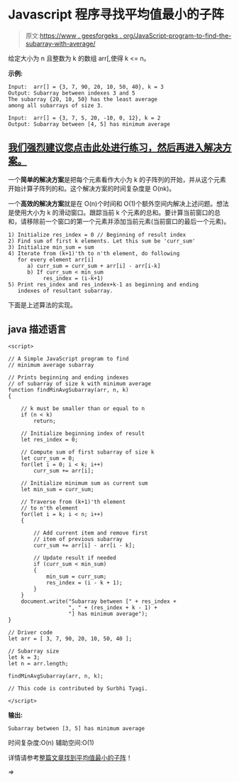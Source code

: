 # Javascript 程序寻找平均值最小的子阵

> 原文:[https://www . geesforgeks . org/JavaScript-program-to-find-the-subarray-with-average/](https://www.geeksforgeeks.org/javascript-program-to-find-the-subarray-with-least-average/)

给定大小为 n 且整数为 k 的数组 arr[,使得 k <= n。

**示例:**

```
Input:  arr[] = {3, 7, 90, 20, 10, 50, 40}, k = 3
Output: Subarray between indexes 3 and 5
The subarray {20, 10, 50} has the least average 
among all subarrays of size 3.

Input:  arr[] = {3, 7, 5, 20, -10, 0, 12}, k = 2
Output: Subarray between [4, 5] has minimum average
```

## [我们强烈建议您点击此处进行练习，然后再进入解决方案。](https://practice.geeksforgeeks.org/problems/subarray-with-least-average5031/1)

一个**简单的解决方案**是把每个元素看作大小为 k 的子阵列的开始，并从这个元素开始计算子阵列的和。这个解决方案的时间复杂度是 O(nk)。

一个**高效的解决方案**就是在 O(n)个时间和 O(1)个额外空间内解决上述问题。想法是使用大小为 k 的滑动窗口。跟踪当前 k 个元素的总和。要计算当前窗口的总和，请移除前一个窗口的第一个元素并添加当前元素(当前窗口的最后一个元素)。

```
1) Initialize res_index = 0 // Beginning of result index
2) Find sum of first k elements. Let this sum be 'curr_sum'
3) Initialize min_sum = sum
4) Iterate from (k+1)'th to n'th element, do following
   for every element arr[i]
      a) curr_sum = curr_sum + arr[i] - arr[i-k]
      b) If curr_sum < min_sum
           res_index = (i-k+1)
5) Print res_index and res_index+k-1 as beginning and ending
   indexes of resultant subarray.
```

下面是上述算法的实现。

## java 描述语言

```
<script>

// A Simple JavaScript program to find
// minimum average subarray

// Prints beginning and ending indexes
// of subarray of size k with minimum average
function findMinAvgSubarray(arr, n, k)
{

    // k must be smaller than or equal to n
    if (n < k)
        return;

    // Initialize beginning index of result
    let res_index = 0;

    // Compute sum of first subarray of size k
    let curr_sum = 0;
    for(let i = 0; i < k; i++)
        curr_sum += arr[i];

    // Initialize minimum sum as current sum
    let min_sum = curr_sum;

    // Traverse from (k+1)'th element
    // to n'th element
    for(let i = k; i < n; i++) 
    {

        // Add current item and remove first
        // item of previous subarray
        curr_sum += arr[i] - arr[i - k];

        // Update result if needed
        if (curr_sum < min_sum)
        {
            min_sum = curr_sum;
            res_index = (i - k + 1);
        }
    }
    document.write("Subarray between [" + res_index + 
                   ", " + (res_index + k - 1) + 
                   "] has minimum average");
}

// Driver code
let arr = [ 3, 7, 90, 20, 10, 50, 40 ];

// Subarray size
let k = 3; 
let n = arr.length;

findMinAvgSubarray(arr, n, k);

// This code is contributed by Surbhi Tyagi.

</script>
```

**输出:**

```
Subarray between [3, 5] has minimum average
```

时间复杂度:O(n)
辅助空间:O(1)

详情请参考[整篇文章找到平均值最小的子阵](https://www.geeksforgeeks.org/find-subarray-least-average/)！

=>